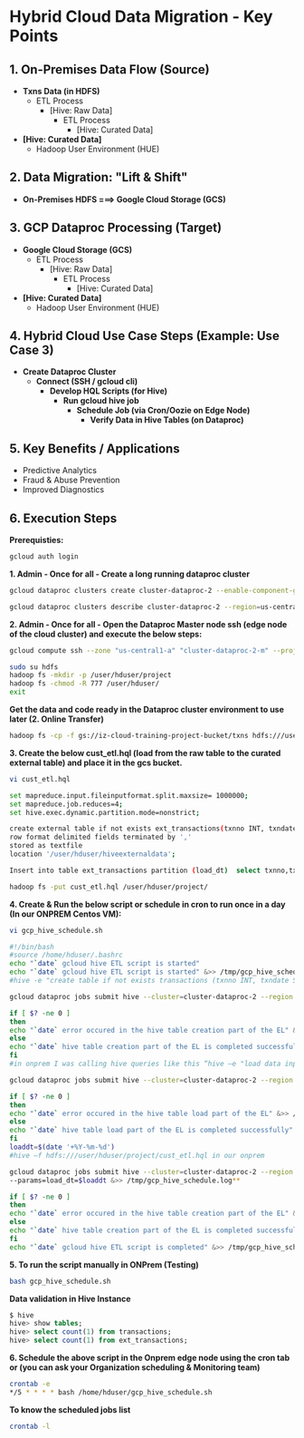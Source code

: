 
# Hybrid Cloud Data Migration - Key Points


## 1. On-Premises Data Flow (Source)

* **Txns Data (in HDFS)**
    * ETL Process
        * [Hive: Raw Data]
            * ETL Process
                * [Hive: Curated Data]
* **[Hive: Curated Data]**
    * Hadoop User Environment (HUE)



## 2. Data Migration: "Lift & Shift"

* **On-Premises HDFS ===> Google Cloud Storage (GCS)**



## 3. GCP Dataproc Processing (Target)

* **Google Cloud Storage (GCS)**
    * ETL Process
        * [Hive: Raw Data]
            * ETL Process
                * [Hive: Curated Data]
* **[Hive: Curated Data]**
    * Hadoop User Environment (HUE)



## 4. Hybrid Cloud Use Case Steps (Example: Use Case 3)

* **Create Dataproc Cluster**
    * **Connect (SSH / gcloud cli)**
        * **Develop HQL Scripts (for Hive)**
            * **Run gcloud hive job**
                * **Schedule Job (via Cron/Oozie on Edge Node)**
                    * **Verify Data in Hive Tables (on Dataproc)**



## 5. Key Benefits / Applications

* Predictive Analytics
* Fraud & Abuse Prevention
* Improved Diagnostics



## 6. Execution Steps

**Prerequisties:**
```bash
gcloud auth login
```

**1. Admin - Once for all - Create a long running dataproc cluster**
```bash
gcloud dataproc clusters create cluster-dataproc-2 --enable-component-gateway --bucket iz-dataproc-uscentral1-bucket-1 --region us-central1 --zone us-central1-a --master-machine-type e2-standard-2 --master-boot-disk-size 100 --num-workers 3 --worker-machine-type e2-standard-2 --worker-boot-disk-size 100 --image-version 2.1-rocky8 --properties hdfs:dfs.blocksize=268435456 --max-idle 7200s --project iz-cloud-training-project 

gcloud dataproc clusters describe cluster-dataproc-2 --region=us-central1
```

**2. Admin - Once for all - Open the Dataproc Master node ssh (edge node of the cloud cluster) and execute the below steps:**
```bash
gcloud compute ssh --zone "us-central1-a" "cluster-dataproc-2-m" --project "iz-cloud-training-project"

sudo su hdfs  
hadoop fs -mkdir -p /user/hduser/project  
hadoop fs -chmod -R 777 /user/hduser/  
exit
```

**Get the data and code ready in the Dataproc cluster environment to use later (2. Online Transfer)**
```bash
hadoop fs -cp -f gs://iz-cloud-training-project-bucket/txns hdfs:///user/hduser/project/ #data will be loaded by source providers in a frequent interval
```
**3. Create the below cust_etl.hql (load from the raw table to the curated external table) and place it in the gcs bucket.**

```bash
vi cust_etl.hql  
```
```bash
set mapreduce.input.fileinputformat.split.maxsize= 1000000;  
set mapreduce.job.reduces=4;  
set hive.exec.dynamic.partition.mode=nonstrict;  

create external table if not exists ext_transactions(txnno INT, txndate STRING, custno INT, amount DOUBLE,category string, product STRING, city STRING, state STRING, spendby STRING) partitioned by (load_dt STRING)  
row format delimited fields terminated by ','  
stored as textfile  
location '/user/hduser/hiveexternaldata';  

Insert into table ext_transactions partition (load_dt)  select txnno,txndate,custno,amount,category, product,city,state,spendby, current_date() from transactions;**
```

```bash
hadoop fs -put cust_etl.hql /user/hduser/project/
```

**4. Create & Run the below script or schedule in cron to run once in a day (In our ONPREM Centos VM):**  
```bash
vi gcp_hive_schedule.sh
```
```bash
#!/bin/bash  
#source /home/hduser/.bashrc  
echo "`date` gcloud hive ETL script is started"  
echo "`date` gcloud hive ETL script is started" &>> /tmp/gcp_hive_schedule.log  
#hive -e "create table if not exists transactions (txnno INT, txndate STRING, custno INT, amount DOUBLE,category string, product STRING, city STRING, state STRING, spendby STRING) row format delimited fields terminated by ',' stored as textfile"  

gcloud dataproc jobs submit hive --cluster=cluster-dataproc-2 --region us-central1 -e "create table if not exists transactions (txnno INT, txndate STRING, custno INT, amount DOUBLE,category string, product STRING, city STRING, state STRING, spendby STRING) row format delimited fields terminated by ',' stored as textfile" &> /tmp/gcp_hive_schedule.log**  

if [ $? -ne 0 ]  
then  
echo "`date` error occured in the hive table creation part of the EL" &>> /tmp/gcp_hive_schedule.log  
else  
echo "`date` hive table creation part of the EL is completed successfully" &>> /tmp/gcp_hive_schedule.log  
fi   
#in onprem I was calling hive queries like this “hive –e "load data inpath '/user/hduser/project/txns' overwrite into table transactions" “  

gcloud dataproc jobs submit hive --cluster=cluster-dataproc-2 --region us-central1 -e "load data inpath '/user/hduser/project/txns' overwrite into table transactions" &> /tmp/gcp_hive_schedule.log**  

if [ $? -ne 0 ]  
then  
echo "`date` error occured in the hive table load part of the EL" &>> /tmp/gcp_hive_schedule.log  
else  
echo "`date` hive table load part of the EL is completed successfully" &>> /tmp/gcp_hive_schedule.log  
fi   
loaddt=$(date '+%Y-%m-%d')  
#hive –f hdfs:///user/hduser/project/cust_etl.hql in our onprem  

gcloud dataproc jobs submit hive --cluster=cluster-dataproc-2 --region us-central1 --file=hdfs:///user/hduser/project/cust_etl.hql --continue-on-failure \
--params=load_dt=$loaddt &>> /tmp/gcp_hive_schedule.log**    

if [ $? -ne 0 ]  
then  
echo "`date` error occured in the hive table creation part of the EL" &>> /tmp/gcp_hive_schedule.log  
else  
echo "`date` hive table creation part of the EL is completed successfully" &>> /tmp/gcp_hive_schedule.log  
fi  
echo "`date` gcloud hive ETL script is completed" &>> /tmp/gcp_hive_schedule.log  
```

**5. To run the script manually in ONPrem (Testing)** 
```bash
bash gcp_hive_schedule.sh
```

**Data validation in Hive Instance**  
```sql
$ hive  
hive> show tables;  
hive> select count(1) from transactions;  
hive> select count(1) from ext_transactions;  
```

**6. Schedule the above script in the Onprem edge node using the cron tab or (you can ask your Organization scheduling & Monitoring team)**  
```bash
crontab -e  
*/5 * * * * bash /home/hduser/gcp_hive_schedule.sh
```

**To know the scheduled jobs list**
```bash
crontab -l
```
